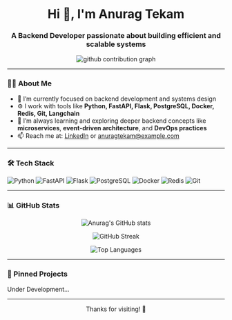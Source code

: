 <h1 align="center">Hi 👋, I'm Anurag Tekam</h1>
<h3 align="center">A Backend Developer passionate about building efficient and scalable systems</h3>

<p align="center">
  <a href="https://github.com/0XLEGENDX">
    <!-- <img src="https://komarev.com/ghpvc/?username=AnuragTekam&label=Profile%20views&color=0e75b6&style=flat" alt="AnuragTekam" /> -->
  </a>
</p>


<p align="center">
  <img src="https://github-contributions-api.deno.dev/0xlegendx.svg" alt="github contribution graph"/>
</p>





---

### 👨‍💻 About Me

- 🔭 I’m currently focused on backend development and systems design  
- ⚙️ I work with tools like **Python, FastAPI, Flask, PostgreSQL, Docker, Redis, Git, Langchain**  
- 🌱 I’m always learning and exploring deeper backend concepts like **microservices**, **event-driven architecture**, and **DevOps practices**
- 📫 Reach me at: [LinkedIn]([https://www.linkedin.com/in/anuragtekam/](https://www.linkedin.com/in/anurag-tekam-21096b1a3/)) or [anuragtekam@example.com](mailto:anuragtekam0@gmail.com)

---

### 🛠️ Tech Stack

![Python](https://img.shields.io/badge/-Python-3776AB?style=for-the-badge&logo=python&logoColor=white)
![FastAPI](https://img.shields.io/badge/-FastAPI-009688?style=for-the-badge&logo=fastapi&logoColor=white)
![Flask](https://img.shields.io/badge/-Flask-000000?style=for-the-badge&logo=flask&logoColor=white)
![PostgreSQL](https://img.shields.io/badge/-PostgreSQL-336791?style=for-the-badge&logo=postgresql&logoColor=white)
![Docker](https://img.shields.io/badge/-Docker-2496ED?style=for-the-badge&logo=docker&logoColor=white)
![Redis](https://img.shields.io/badge/-Redis-DC382D?style=for-the-badge&logo=redis&logoColor=white)
![Git](https://img.shields.io/badge/-Git-F05032?style=for-the-badge&logo=git&logoColor=white)


---

### 📊 GitHub Stats

<p align="center">
  <img src="https://github-readme-stats.vercel.app/api?username=0XLEGENDX&show_icons=true&theme=radical" alt="Anurag's GitHub stats" />
</p>

<p align="center">
  <img src="https://github-readme-streak-stats.herokuapp.com/?user=0XLEGENDX&theme=radical" alt="GitHub Streak" />
</p>

<p align="center">
  <img src="https://github-readme-stats.vercel.app/api/top-langs/?username=0XLEGENDX&layout=compact&theme=radical" alt="Top Languages" />
</p>

---

### 📂 Pinned Projects

<!-- Replace the repo names below with your actual pinned repos -->
<!-- <p align="center">
  <a href="https://github.com/AnuragTekam/your-repo-1">
    <img align="center" src="https://github-readme-stats.vercel.app/api/pin/?username=0XLEGENDX&repo=your-repo-1&theme=radical" />
  </a>
  <a href="https://github.com/AnuragTekam/your-repo-2">
    <img align="center" src="https://github-readme-stats.vercel.app/api/pin/?username=0XLEGENDX&repo=your-repo-2&theme=radical" />
  </a>
</p> -->

<p>Under Development...</p>

---

<p align="center">Thanks for visiting! 🚀</p>
